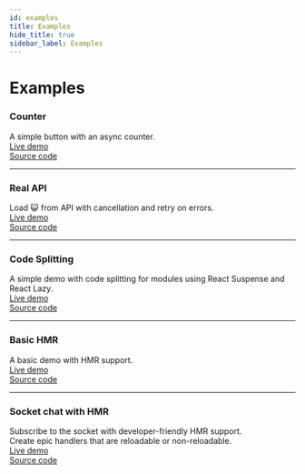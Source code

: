 ```yaml
---
id: examples
title: Examples
hide_title: true
sidebar_label: Examples
---
```


# Examples

### Counter
A simple button with an async counter.  
<a href="https://codesandbox.io/s/x3qwol55xq" target="_blank">Live demo</a>  
<a href="https://github.com/typeless-js/typeless/tree/master/examples/counter" target="_blank">Source code</a>  

----

### Real API
Load 😺 from API with cancellation and retry on errors.  
<a href="https://codesandbox.io/s/l7nz1xkv7" target="_blank">Live demo</a>  
<a href="https://github.com/typeless-js/typeless/tree/master/examples/real-api" target="_blank">Source code</a>  


----

### Code Splitting
A simple demo with code splitting for modules using React Suspense and React Lazy.  
<a href="#" target="_blank">Live demo</a>  
<a href="#" target="_blank">Source code</a>  

----

### Basic HMR
A basic demo with HMR support.  
<a href="#" target="_blank">Live demo</a>  
<a href="#" target="_blank">Source code</a>  

----

### Socket chat with HMR
Subscribe to the socket with developer-friendly HMR support.  
Create epic handlers that are reloadable or non-reloadable.  
<a href="#" target="_blank">Live demo</a>  
<a href="#" target="_blank">Source code</a>  